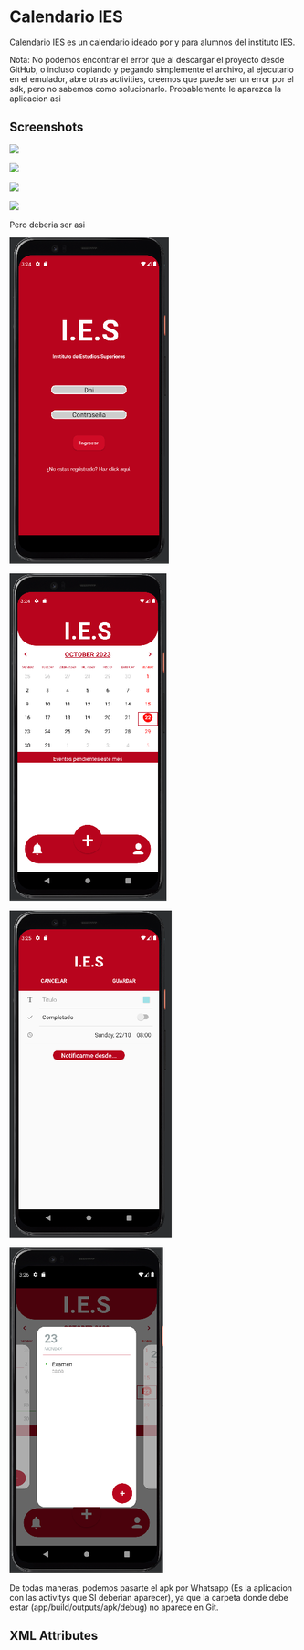 # Calendario IES

Calendario IES es un calendario ideado por y para alumnos del instituto IES.

Nota: No podemos encontrar el error que al descargar el proyecto desde GitHub, o incluso copiando y pegando simplemente el archivo, al ejecutarlo en el emulador, abre otras activities, creemos que puede ser un error por el sdk, pero no sabemos como solucionarlo. Probablemente le aparezca la aplicacion asi

## Screenshots

![](https://github.com/hugomfandrade/CalendarView-Widget/blob/master/art/CalendarView_default.gif)

![](https://github.com/hugomfandrade/CalendarView-Widget/blob/master/art/CalendarView_toolbar.gif?raw=true)

![](https://github.com/hugomfandrade/CalendarView-Widget/blob/master/art/CalendarView_mini_popup.gif?raw=true)

![](https://github.com/hugomfandrade/CalendarView-Widget/blob/master/art/CalendarView_with_events.gif?raw=true)

Pero deberia ser asi

![](https://github.com/gonza613/CalendarioIES2/blob/master/art/InicioSesion.PNG)

![](https://github.com/gonza613/CalendarioIES2/blob/master/art/PantallaPrincipal.PNG)

![](https://github.com/gonza613/CalendarioIES2/blob/master/art/AgregarEvento.PNG)

![](https://github.com/gonza613/CalendarioIES2/blob/master/art/Campana.PNG)

De todas maneras, podemos pasarte el apk por Whatsapp (Es la aplicacion con las activitys que SI deberian aparecer), ya que la carpeta donde debe estar (app/build/outputs/apk/debug) no aparece en Git.

## XML Attributes
